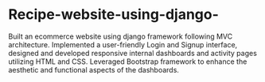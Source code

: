 # Recipe-website-using-django-
Built an ecommerce website using django framework following MVC architecture. Implemented a user-friendly Login and Signup interface, designed and developed responsive internal dashboards and activity pages utilizing HTML and CSS. Leveraged Bootstrap framework to enhance the aesthetic and functional aspects of the dashboards.
